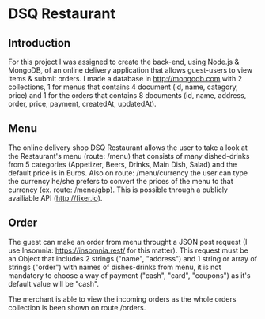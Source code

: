 # DSQ Restaurant

## Introduction

For this project I was assigned to create the back-end, using Node.js & MongoDB, of an online delivery application that allows guest-users to view items & submit orders.
I made a database in http://mongodb.com with 2 collections, 1 for menus that contains 4 document (id, name, category, price) and 1 for the orders that contains 8 documents
(id, name, address, order, price, payment, createdAt, updatedAt).


## Menu

The online delivery shop DSQ Restaurant allows the user to take a look at the Restaurant's menu (route: /menu) that consists of many dished-drinks from 5 categories (Appetizer, Beers, Drinks, Main Dish, Salad) and the default price is in Euros.
Also on route: /menu/currency the user can type the currency he/she prefers to convert the prices of the menu to that currency (ex. route: /mene/gbp).
This is possible through a publicly availiable API (http://fixer.io).


## Order

The guest can make an order from menu throught a JSON post request (I use Insomnia: https://insomnia.rest/ for this matter). 
This request must be an Object that includes 2 strings ("name", "address") and 1 string or array of strings ("order") with names of dishes-drinks from menu, it is not mandatory to choose a way of payment ("cash", "card", "coupons") as it's default value will be "cash".

The merchant is able to view the incoming orders as the whole orders collection is been shown on route /orders.
